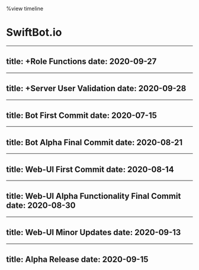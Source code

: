 %view timeline

# SwiftBot.io

---
title: +Role Functions
date: 2020-09-27
---

---
title: +Server User Validation
date: 2020-09-28
---

---
title: Bot First Commit
date: 2020-07-15
---

---
title: Bot Alpha Final Commit
date: 2020-08-21
---

---
title: Web-UI First Commit
date: 2020-08-14
---

---
title: Web-UI Alpha Functionality Final Commit
date: 2020-08-30
---

---
title: Web-UI Minor Updates
date: 2020-09-13
---

---
title: Alpha Release
date: 2020-09-15
---
